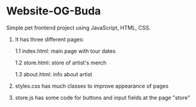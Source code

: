 # Website-OG-Buda
Simple pet frontend project using JavaScript, HTML, CSS.
1) It has three different pages:

    1.1 index.html: main page with tour dates
    
    1.2 store.html: store of artist's merch
    
    1.3 about.html: info about artist
2) styles.css has much classes to improve appearance of pages
3) store.js has some code for buttons and input fields at the page "store"
